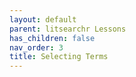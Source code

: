 ```yaml
---
layout: default
parent: litsearchr Lessons
has_children: false
nav_order: 3
title: Selecting Terms
---
```



